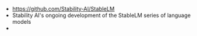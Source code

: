 - https://github.com/Stability-AI/StableLM
- Stability AI's ongoing development of the StableLM series of language models
-